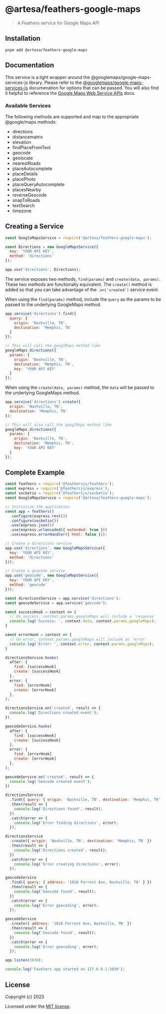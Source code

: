 # @artesa/feathers-google-maps

> A Feathers service for Google Maps API

## Installation

```
pnpm add @artesa/feathers-google-maps
```

## Documentation

This service is a light wrapper around the @googlemaps/google-maps-services-js library. Please refer to the [@googlemaps/google-maps-services-js](https://github.com/googlemaps/google-maps-services-js) documenation for options that can be passed. You will also find it helpful to reference the [Google Maps Web Service APIs](https://developers.google.com/maps/apis-by-platform#web_service_apis) docs.

### Available Services

The following methods are supported and map to the appropriate @google/maps methods:

- directions
- distancematrix
- elevation
- findPlaceFromText
- geocode
- geolocate
- nearestRoads
- placeAutocomplete
- placeDetails
- placePhoto
- placeQueryAutocomplete
- placesNearby
- reverseGeocode
- snapToRoads
- textSearch
- timezone

## Creating a Service

```js
const GoogleMapsService = require('@artesa/feathers-google-maps');

const Directions = new GoogleMapsService({
  key: 'YOUR API KEY',
  method: 'directions'
});

app.use('directions', Directions);
```

The service exposes two methods, `find(params)` and `create(data, params)`. These two methods are functionally equivalent. The `create()` method is added so that you can take advantage of the `.on('created')` service event.

When using the `find(params)` method, include the `query` as the params to be passed to the underlying GoogleMaps method.

```js
app.service('directions').find({
  query: {
    origin: 'Nashville, TN',
    destination: 'Memphis, TN'
  }
});

// This will call the googlMaps method like
googleMaps.directions({
  params: {
    origin: 'Nashville, TN',
    destination: 'Memphis, TN',
    key: 'YOUR API KEY'
  }
});
```

When using the `create(data, params)` method, the `data` will be passed to the underlying GoogleMaps method.

```js
app.service('directions').create({
  origin: 'Nashville, TN',
  destination: 'Memphis, TN'
});

// This will also call the googlMaps method like
googleMaps.directions({
  params: {
    origin: 'Nashville, TN',
    destination: 'Memphis, TN',
    key: 'YOUR API KEY'
  }
});
```

## Complete Example

```js
const feathers = require('@feathersjs/feathers');
const express = require('@feathersjs/express');
const socketio = require('@feathersjs/socketio');
const GoogleMapsService = require('@artesa/feathers-google-maps');

// Initialize the application
const app = feathers()
  .configure(express.rest())
  .configure(socketio())
  .use(express.json())
  .use(express.urlencoded({ extended: true }))
  .use(express.errorHandler({ html: false }));

// Create a directions service
app.use('directions', new GoogleMapsService({
  key: 'YOUR API KEY',
  method: 'directions'
}));

// Create a geocode service
app.use('geocode', new GoogleMapsService({
  key: 'YOUR API KEY',
  method: 'geocode'
}));

const directionsService = app.service('directions');
const geocodeService = app.service('geocode');

const successHook = context => {
  // On success, context.params.googleMaps will include a `response`
  console.log('Success: ', context.data, context.params.googleMaps);
}

const errorHook = context => {
  // On error, context.params.googleMaps will include an `error`
  console.log('Error: ', context.error, context.params.googleMaps);
}

directionsService.hooks(
  after: {
    find: [successHook]
    create: [successHook]
  },
  error: {
    find: [errorHook]
    create: [errorHook]
  },
);

directionsService.on('created', result => {
  console.log('Directions created event');
})

geocodeService.hooks(
  after: {
    find: [successHook]
    create: [successHook]
  },
  error: {
    find: [errorHook]
    create: [errorHook]
  },
);

geocodeService.on('created', result => {
  console.log('Geocode created event');
})

directionsService
  .find({ query: { origin: 'Nashville, TN', destination: 'Memphis, TN' } })
  .then(result => {
    console.log('Directions found', result);
  })
  .catch(error => {
    console.log('Error finding directions', error);
  });

directionsService
  .create({ origin: 'Nashville, TN', destination: 'Memphis, TN' })
  .then(result => {
    console.log('Directions created', result);
  })
  .catch(error => {
    console.log('Error creating directions', error);
  });

geocodeService
  .find({ query: { address: '1010 Forrest Ave, Nashville, TN' } })
  .then(result => {
    console.log('Geocode found', result);
  })
  .catch(error => {
    console.log('Error geocoding', error);
  });

geocodeService
  .create({ address: '1010 Forrest Ave, Nashville, TN' })
  .then(result => {
    console.log('Geocode found', result);
  })
  .catch(error => {
    console.log('Error geocoding', error);
  });

app.listen(3030);

console.log('Feathers app started on 127.0.0.1:3030');
```

## License

Copyright (c) 2023

Licensed under the [MIT license](LICENSE).
